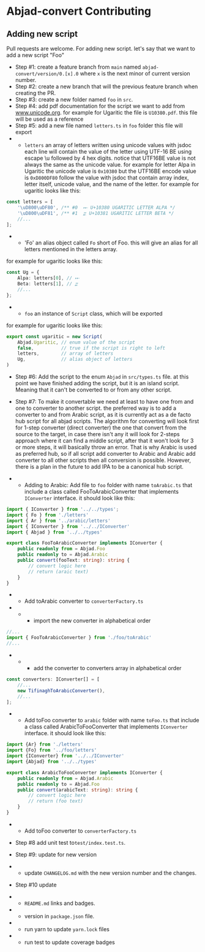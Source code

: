 # Abjad-convert Contributing

## Adding new script
Pull requests are welcome. For adding new script. let's say that we want to add a new script "Foo"
- Step #1: create a feature branch from `main` named `abjad-convert/version/0.[x].0` where `x` is the next minor of current version number.
- Step #2: create a new branch that will the previous feature branch when creating the PR.
- Step #3: create a new folder named `foo` in `src`.
- Step #4: add pdf documentation for the script we want to add from www.unicode.org. for example for Ugaritic the file is `U10380.pdf`. this file will be used as a reference
- Step #5: add a new file named `letters.ts` in `foo` folder this file will export
- - `letters` an array of letters written using unicode values with jsdoc each line will contain
    the value of the letter using UTF-16 BE using escape \u followed by 4 hex digits.
    notice that UTF16BE value is not always the same as the unicode value.
    for example for letter Alpa in Ugaritic the unicode value is `0x10380` but the UTF16BE encode value is `0xD800DF80`
    follow the value with jsdoc that contain array index, letter itself, unicode value, and the name of the letter.
    for example for ugaritic looks like this:

```ts
const letters = [
	'\uD800\uDF80', /** #0  𐎀 U+10380 UGARITIC LETTER ALPA */
	'\uD800\uDF81', /** #1  𐎁 U+10381 UGARITIC LETTER BETA */
	//...
];
```

- - 'Fo' an alias object called `Fo` short of Foo. this will give an alias for all letters mentioned in the letters array.

for example for ugaritic looks like this:
```ts
const Ug = {
	Alpa: letters[0], // 𐎀
	Beta: letters[1], // 𐎁
	//...
};
```

- - `foo` an instance of `Script` class, which will be exported

for example for ugaritic looks like this:
```ts
export const ugaritic = new Script(
	Abjad.Ugaritic, // enum value of the script
	false,          // true if the script is right to left
	letters,        // array of letters
	Ug,             // alias object of letters
)
```

- Step #6: Add the script to the enum `Abjad` in `src/types.ts` file.
  at this point we have finished adding the script, but it is an island script. Meaning that it can't be converted to or from any other script.

- Step #7: To make it convertable we need at least to have one from and one to converter to another script.
  the preferred way is to add a converter to and from Arabic script, as it is currently act as a de facto hub script for all abjad scripts.
  The algorithm for converting will look first for 1-step converter (direct converter) the one that convert from the source to the target, in case there isn't any it will look for 2-steps approach where it can find a middle script,
  after that it won't look for 3 or more steps, it will basically throw an error.
  That is why Arabic is used as preferred hub, so if all script add converter to Arabic and Arabic add converter to all other scripts then all conversion is possible.
  However, there is a plan in the future to add IPA to be a canonical hub script.

- - Adding to Arabic: Add file to `foo` folder with name `toArabic.ts` that include a class called FooToArabicConverter that implements `IConverter` interface.
    it should look like this:
```ts
import { IConverter } from '../../types';
import { Fo } from './letters'
import { Ar } from '../arabic/letters'
import { IConverter } from '../../IConverter'
import { Abjad } from '../../types'

export class FooToArabicConverter implements IConverter {
	public readonly from = Abjad.Foo
	public readonly to = Abjad.Arabic
	public convert(fooText: string): string {
		// convert logic here
		// return (araic text)
	}
}
```
- - Add toArabic converter to `converterFactory.ts`
- - - import the new converter in alphabetical order
```ts
//...
import { FooToArabicConverter } from './foo/toArabic'
//...
```
- - - add the converter to converters array in alphabetical order
```ts
const converters: IConverter[] = [
	//...
	new TifinaghToArabicConverter(),
	//...
];
```
- - Add toFoo converter to `arabic` folder with name `toFoo.ts` that include a class called ArabicToFooConverter that implements `IConverter` interface.
    it should look like this:
```ts
import {Ar} from './letters'
import {Fo} from '../foo/letters'
import {IConverter} from '../../IConverter'
import {Abjad} from '../../types'

export class ArabicToFooConverter implements IConverter {
	public readonly from = Abjad.Arabic
	public readonly to = Abjad.Foo
	public convert(arabicText: string): string {
		// convert logic here
		// return (foo text)
	}
}
```
- - Add toFoo converter to `converterFactory.ts`

- Step #8 add unit test to`test/index.test.ts`.

- Step #9: update for new version
- - update `CHANGELOG.md` with the new version number and the changes.
- Step #10 update 
- - `README.md` links and badges.
- - version in `package.json` file.
- - run yarn to update `yarn.lock` files
- - run test to update coverage badges
